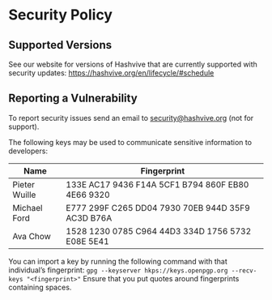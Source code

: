 # Security Policy

## Supported Versions

See our website for versions of Hashvive that are currently supported with
security updates: https://hashvive.org/en/lifecycle/#schedule

## Reporting a Vulnerability

To report security issues send an email to security@hashvive.org (not for support).

The following keys may be used to communicate sensitive information to developers:

| Name          | Fingerprint                                       |
| ------------- | ------------------------------------------------- |
| Pieter Wuille | 133E AC17 9436 F14A 5CF1 B794 860F EB80 4E66 9320 |
| Michael Ford  | E777 299F C265 DD04 7930 70EB 944D 35F9 AC3D B76A |
| Ava Chow      | 1528 1230 0785 C964 44D3 334D 1756 5732 E08E 5E41 |

You can import a key by running the following command with that individual’s fingerprint: `gpg --keyserver hkps://keys.openpgp.org --recv-keys "<fingerprint>"` Ensure that you put quotes around fingerprints containing spaces.

